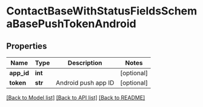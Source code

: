 # ContactBaseWithStatusFieldsSchemaBasePushTokenAndroid

## Properties
Name | Type | Description | Notes
------------ | ------------- | ------------- | -------------
**app_id** | **int** |  | [optional] 
**token** | **str** | Android push app ID | [optional] 

[[Back to Model list]](../README.md#documentation-for-models) [[Back to API list]](../README.md#documentation-for-api-endpoints) [[Back to README]](../README.md)


